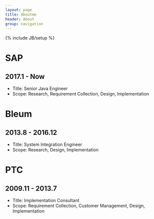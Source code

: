 ```yaml
---
layout: page
title: Aboutme
header: About
group: navigation
---
```

{% include JB/setup %}

SAP
===
2017.1 - Now
---
- Title: Senior Java Engineer
- Scope: Research, Requirement Collection, Design, Implementation
  
Bleum
===
2013.8 - 2016.12
---
- Title: System Integration Engineer
- Scope: Research, Design, Implementation

  
PTC
===
2009.11 - 2013.7
---
- Title: Implementation Consultant
- Scope: Requirement Collection, Customer Management, Design, Implementation